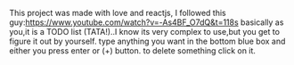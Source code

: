 This project was made with love and reactjs, I followed this guy:https://www.youtube.com/watch?v=-As4BF_O7dQ&t=118s
basically as you,it is a TODO list (TATA!)..I know its very complex to use,but you get to figure it out by yourself.
type anything you want in the bottom blue box and either you press enter or (+) button.
to delete something click on it.
